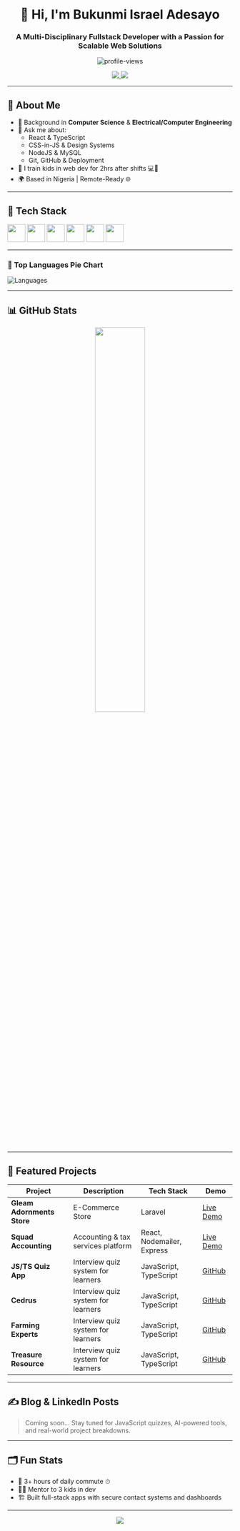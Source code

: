 <!-- Profile README for Bukunmi Israel Adesayo -->

<h1 align="center">👋 Hi, I'm Bukunmi Israel Adesayo</h1>
<h3 align="center">A Multi-Disciplinary Fullstack Developer with a Passion for Scalable Web Solutions</h3>

<p align="center">
  <img src="https://komarev.com/ghpvc/?username=adesayo-israel&label=Profile%20views&color=0e75b6&style=flat" alt="profile-views" />
</p>

<p align="center">
  <a href="https://linkedin.com/in/adesayo-israel" target="_blank">
    <img src="https://img.shields.io/badge/LinkedIn-0077B5?style=for-the-badge&logo=linkedin&logoColor=white" />
  </a>
  <a href="mailto:adesayobukunmiisrael@gmail.com">
    <img src="https://img.shields.io/badge/Gmail-D14836?style=for-the-badge&logo=gmail&logoColor=white" />
  </a>
</p>

---

## 🧠 About Me

- 🧩 Background in **Computer Science** & **Electrical/Computer Engineering**
- 💬 Ask me about:
  - React & TypeScript
  - CSS-in-JS & Design Systems
  - NodeJS & MySQL
  - Git, GitHub & Deployment
- 🧒 I train kids in web dev for 2hrs after shifts 💻🚀
- 🌍 Based in Nigeria | Remote-Ready 🌐

---

## 🧰 Tech Stack

<p align="left">
  <img src="https://cdn.jsdelivr.net/gh/devicons/devicon/icons/javascript/javascript-original.svg" width="40"/>
  <img src="https://cdn.jsdelivr.net/gh/devicons/devicon/icons/typescript/typescript-original.svg" width="40"/>
  <img src="https://cdn.jsdelivr.net/gh/devicons/devicon/icons/react/react-original.svg" width="40"/>
  <img src="https://cdn.jsdelivr.net/gh/devicons/devicon/icons/nodejs/nodejs-original.svg" width="40"/>
  <img src="https://cdn.jsdelivr.net/gh/devicons/devicon/icons/mysql/mysql-original.svg" width="40"/>
  <img src="https://cdn.jsdelivr.net/gh/devicons/devicon/icons/git/git-original.svg" width="40"/>
</p>

---

### 📌 Top Languages Pie Chart

![Languages](https://github-readme-stats.vercel.app/api/top-langs/?username=adesayo-israel&layout=pie&theme=tokyonight)

---

## 📊 GitHub Stats

<p align="center">
  <img src="https://github-readme-stats.vercel.app/api?username=adesayo-israel&show_icons=true&theme=radical" width="47%" />
</p>

---

## 🚀 Featured Projects

| Project | Description | Tech Stack | Demo |
|--------|-------------|------------|------|
| **Gleam Adornments Store** | E-Commerce Store | Laravel | [Live Demo](https://gleamadornments.com.ng) |
| **Squad Accounting** | Accounting & tax services platform | React, Nodemailer, Express | [Live Demo](https://squadaccounting.co.uk) |
| **JS/TS Quiz App** | Interview quiz system for learners | JavaScript, TypeScript | [GitHub](https://github.com/adesayo-israel/quiz-app) |
| **Cedrus** | Interview quiz system for learners | JavaScript, TypeScript | [GitHub](https://cedrusaccounting.com.ng) |
| **Farming Experts** | Interview quiz system for learners | JavaScript, TypeScript | [GitHub](https://farmingexpertsnetwork.co.uk) |
| **Treasure Resource** | Interview quiz system for learners | JavaScript, TypeScript | [GitHub](https://https://treasureresource.co.uk/) |

---

## ✍️ Blog & LinkedIn Posts
> Coming soon… Stay tuned for JavaScript quizzes, AI-powered tools, and real-world project breakdowns.

---

## 🗂️ Fun Stats

- 🚗 3+ hours of daily commute ⏱
- 🧑‍🏫 Mentor to 3 kids in dev
- 🏗 Built full-stack apps with secure contact systems and dashboards

---

<p align="center">
  <img src="https://readme-typing-svg.herokuapp.com?font=Fira+Code&size=22&pause=1000&color=00BFFF&center=true&vCenter=true&width=435&lines=Let's+Build+Something+Great!;Frontend+%7C+Backend+%7C+AI-ready" />
</p>
